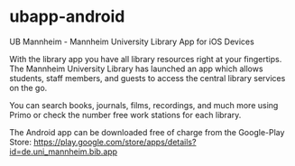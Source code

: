 # ubapp-android

UB Mannheim - Mannheim University Library App for iOS Devices

With the library app you have all library resources right at your fingertips. The Mannheim University Library has launched an app which allows students, staff members, and guests to access the central library services on the go.

You can search books, journals, films, recordings, and much more using Primo or check the number free work stations for each library.

The Android app can be downloaded free of charge from the Google-Play Store: 
https://play.google.com/store/apps/details?id=de.uni_mannheim.bib.app
